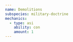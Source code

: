 ```yaml
---
name: Demolitions
subspecies: military-doctrine
mechanics:
  - type: asi
    ability: con
    amount: 1
---
```


